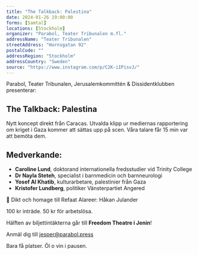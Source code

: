 ```yaml
---
title: "The Talkback: Palestina"
date: 2024-01-26 19:00:00
forms: [Samtal]
locations: [Stockholm]
organizer: "Parabol, Teater Tribunalen m.fl."
addressName: "Teater Tribunalen"
streetAddress: "Hornsgatan 92"
postalCode: ""
addressRegion: "Stockholm"
addressCountry: "Sweden"
source: "https://www.instagram.com/p/C2K-iIPisvJ/"
---
```

Parabol, Teater Tribunalen, Jerusalemkommittén & Dissidentklubben presenterar:

## The Talkback: Palestina

Nytt koncept direkt från Caracas. Utvalda klipp ur mediernas rapportering om kriget i Gaza kommer att sättas upp på scen. 
Våra talare får 15 min var att bemöta dem.

## Medverkande:
- **Caroline Lund**, doktorand internationella fredsstudier vid Trinity College
- **Dr Nayla Steteh**, specialist i barnmedicin och barnneurologi
- **Yosef Al Khatib**, kulturarbetare, palestinier från Gaza
- **Kristofer Lundberg**, politiker Vänsterpartiet Angered

📖 Dikt och homage till Refaat Alareer: Håkan Julander

100 kr inträde. 50 kr för arbetslösa.

Hälften av biljettintäkterna går till **Freedom Theatre i Jenin**!

Anmäl dig till jesper@parabol.press

Bara få platser. Öl o vin i pausen.
